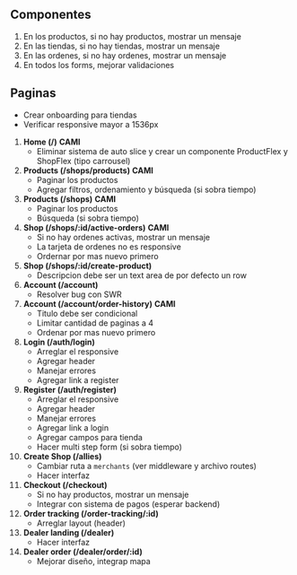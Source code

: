 ## Componentes

1. En los productos, si no hay productos, mostrar un mensaje
2. En las tiendas, si no hay tiendas, mostrar un mensaje
3. En las ordenes, si no hay ordenes, mostrar un mensaje
4. En todos los forms, mejorar validaciones

## Paginas

- Crear onboarding para tiendas
- Verificar responsive mayor a 1536px

1. **Home (/)** **CAMI**
   - Eliminar sistema de auto slice y crear un componente ProductFlex y ShopFlex (tipo carrousel)
2. **Products (/shops/products)** **CAMI**
   - Paginar los productos
   - Agregar filtros, ordenamiento y búsqueda (si sobra tiempo)
3. **Products (/shops)** **CAMI**
   - Paginar los productos
   - Búsqueda (si sobra tiempo)
4. **Shop (/shops/:id/active-orders)** **CAMI**
   - Si no hay ordenes activas, mostrar un mensaje
   - La tarjeta de ordenes no es responsive
   - Ordernar por mas nuevo primero
5. **Shop (/shops/:id/create-product)**
   - Descripcion debe ser un text area de por defecto un row
6. **Account (/account)**
   - Resolver bug con SWR
7. **Account (/account/order-history)** **CAMI**
   - Titulo debe ser condicional
   - Limitar cantidad de paginas a 4
   - Ordenar por mas nuevo primero
8. **Login (/auth/login)**
   - Arreglar el responsive
   - Agregar header
   - Manejar errores
   - Agregar link a register
9. **Register (/auth/register)**
   - Arreglar el responsive
   - Agregar header
   - Manejar errores
   - Agregar link a login
   - Agregar campos para tienda
   - Hacer multi step form (si sobra tiempo)
10. **Create Shop (/allies)**
    - Cambiar ruta a `merchants` (ver middleware y archivo routes)
    - Hacer interfaz
11. **Checkout (/checkout)**
    - Si no hay productos, mostrar un mensaje
    - Integrar con sistema de pagos (esperar backend)
12. **Order tracking (/order-tracking/:id)**
    - Arreglar layout (header)
13. **Dealer landing (/dealer)**
    - Hacer interfaz
14. **Dealer order (/dealer/order/:id)**
    - Mejorar diseño, integrap mapa
